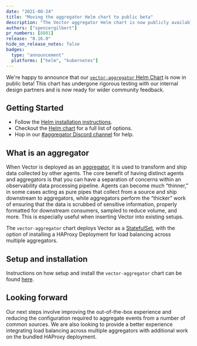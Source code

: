 ```yaml
---
date: "2021-08-24"
title: "Moving the aggregator Helm chart to public beta"
description: "The Vector aggregator Helm chart is now publicly available"
authors: ["spencergilbert"]
pr_numbers: [8801]
release: "0.16.0"
hide_on_release_notes: false
badges:
  type: "announcement"
  platforms: ["helm", "kubernetes"]
---
```


We're happy to announce that our [`vector-aggregator` Helm Chart][chart] is now
in public beta! This chart has undergone rigorous testing with our internal
design partners and is now ready for wider community feedback.

## Getting Started

* Follow the [Helm installation instructions][setup].
* Checkout the [Helm chart][chart] for a full list of options.
* Hop in our [#aggregator Discord channel][discord] for help.

## What is an aggregator

When Vector is deployed as an [aggregator][aggregator], it is used to transform and ship data
collected by other agents. The core benefit of having distinct agents and aggregators is that
you can have a separation of concerns within an observability data processing pipeline. Agents
can become much “thinner,” in some cases acting as pure pipes that collect from a source and
ship downstream to aggregators, while aggregators perform the “thicker” work of ensuring that
the data is scrubbed of sensitive information, properly formatted for downstream consumers,
sampled to reduce volume, and more. This is especially useful when inserting Vector into
existing setups.

The `vector-aggregator` chart deploys Vector as a [StatefulSet][statefulset], with the option of
installing a HAProxy Deployment for load balancing across multiple aggregators.

## Setup and installation

Instructions on how setup and install the `vector-aggregator` chart can be found [here][setup].

## Looking forward

Our next steps involve improving the out-of-the-box experience and reducing the configuration
required to aggregate events from a number of common sources. We are also looking to provide
a better experience integrating load balancing across multiple aggregators with additional work
on the bundled HAProxy deployment.

[aggregator]: /docs/setup/deployment/roles/#aggregator
[chart]: https://github.com/timberio/helm-charts/blob/master/charts/vector-aggregator
[discord]: https://discord.gg/Ywcq9cWEPE
[setup]: /docs/setup/installation/package-managers/helm/#aggregator
[statefulset]: https://kubernetes.io/docs/concepts/workloads/controllers/statefulset/
